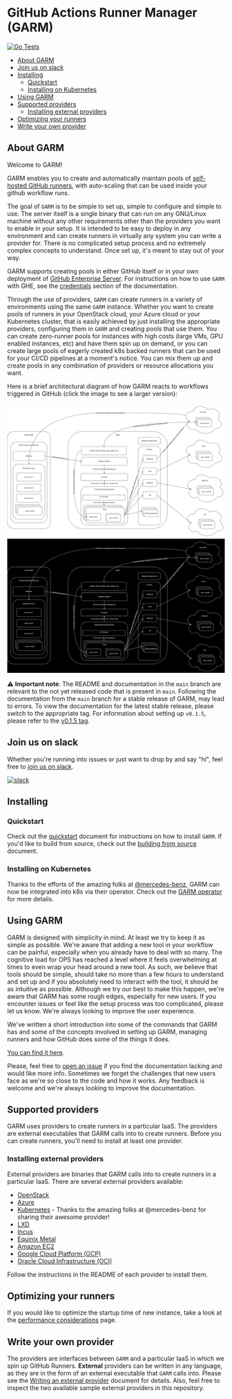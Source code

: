 # GitHub Actions Runner Manager (GARM)

[![Go Tests](https://github.com/cloudbase/garm/actions/workflows/go-tests.yml/badge.svg)](https://github.com/cloudbase/garm/actions/workflows/go-tests.yml)

<!-- TOC -->

- [About GARM](#about-garm)
- [Join us on slack](#join-us-on-slack)
- [Installing](#installing)
    - [Quickstart](#quickstart)
    - [Installing on Kubernetes](#installing-on-kubernetes)
- [Using GARM](#using-garm)
- [Supported providers](#supported-providers)
    - [Installing external providers](#installing-external-providers)
- [Optimizing your runners](#optimizing-your-runners)
- [Write your own provider](#write-your-own-provider)

<!-- /TOC -->

## About GARM

Welcome to GARM!

GARM enables you to create and automatically maintain pools of [self-hosted GitHub runners](https://docs.github.com/en/actions/hosting-your-own-runners/about-self-hosted-runners), with auto-scaling that can be used inside your github workflow runs.

The goal of ```GARM``` is to be simple to set up, simple to configure and simple to use. The server itself is a single binary that can run on any GNU/Linux machine without any other requirements other than the providers you want to enable in your setup. It is intended to be easy to deploy in any environment and can create runners in virtually any system you can write a provider for. There is no complicated setup process and no extremely complex concepts to understand. Once set up, it's meant to stay out of your way.

GARM supports creating pools in either GitHub itself or in your own deployment of [GitHub Enterprise Server](https://docs.github.com/en/enterprise-server@3.10/admin/overview/about-github-enterprise-server). For instructions on how to use ```GARM``` with GHE, see the [credentials](/doc/github_credentials.md) section of the documentation.

Through the use of providers, `GARM` can create runners in a variety of environments using the same `GARM` instance. Whether you want to create pools of runners in your OpenStack cloud, your Azure cloud or your Kubernetes cluster, that is easily achieved by just installing the appropriate providers, configuring them in `GARM` and creating pools that use them. You can create zero-runner pools for instances with high costs (large VMs, GPU enabled instances, etc) and have them spin up on demand, or you can create large pools of eagerly created k8s backed runners that can be used for your CI/CD pipelines at a moment's notice. You can mix them up and create pools in any combination of providers or resource allocations you want.

Here is a brief architectural diagram of how GARM reacts to workflows triggered in GitHub (click the image to see a larger version):

![GARM architecture diagram](/doc/images/garm-light.drawio.svg?raw=true#gh-light-mode-only)
![GARM architecture diagram](/doc/images/garm-dark.drawio.svg?raw=true#gh-dark-mode-only)

:warning: **Important note**: The README and documentation in the `main` branch are relevant to the not yet released code that is present in `main`. Following the documentation from the `main` branch for a stable release of GARM, may lead to errors. To view the documentation for the latest stable release, please switch to the appropriate tag. For information about setting up `v0.1.5`, please refer to the [v0.1.5 tag](https://github.com/cloudbase/garm/tree/v0.1.5).

## Join us on slack

Whether you're running into issues or just want to drop by and say "hi", feel free to [join us on slack](https://communityinviter.com/apps/garm-hq/garm).

[![slack](https://img.shields.io/badge/slack-garm-brightgreen.svg?logo=slack)](https://communityinviter.com/apps/garm-hq/garm)

## Installing

### Quickstart

Check out the [quickstart](/doc/quickstart.md) document for instructions on how to install ```GARM```. If you'd like to build from source, check out the [building from source](/doc/building_from_source.md) document.

### Installing on Kubernetes

Thanks to the efforts of the amazing folks at [@mercedes-benz](https://github.com/mercedes-benz/), GARM can now be integrated into k8s via their operator. Check out the [GARM operator](https://github.com/mercedes-benz/garm-operator/) for more details.

## Using GARM

GARM is designed with simplicity in mind. At least we try to keep it as simple as possible. We're aware that adding a new tool in your workflow can be painful, especially when you already have to deal with so many. The cognitive load for OPS has reached a level where it feels overwhelming at times to even wrap your head around a new tool. As such, we believe that tools should be simple, should take no more than a few hours to understand and set up and if you absolutely need to interact with the tool, it should be as intuitive as possible. Although we try our best to make this happen, we're aware that GARM has some rough edges, especially for new users. If you encounter issues or feel like the setup process was too complicated, please let us know. We're always looking to improve the user experience.

We've written a short introduction into some of the commands that GARM has and some of the concepts involved in setting up GARM, managing runners and how GitHub does some of the things it does.

[You can find it here](/doc/using_garm.md).

Please, feel free to [open an issue](https://github.com/cloudbase/garm/issues/new) if you find the documentation lacking and would like more info. Sometimes we forget the challenges that new users face as we're so close to the code and how it works. Any feedback is welcome and we're always looking to improve the documentation.

## Supported providers

GARM uses providers to create runners in a particular IaaS. The providers are external executables that GARM calls into to create runners. Before you can create runners, you'll need to install at least one provider.

### Installing external providers

External providers are binaries that GARM calls into to create runners in a particular IaaS. There are several external providers available:

* [OpenStack](https://github.com/cloudbase/garm-provider-openstack)
* [Azure](https://github.com/cloudbase/garm-provider-azure)
* [Kubernetes](https://github.com/mercedes-benz/garm-provider-k8s) - Thanks to the amazing folks at @mercedes-benz for sharing their awesome provider!
* [LXD](https://github.com/cloudbase/garm-provider-lxd)
* [Incus](https://github.com/cloudbase/garm-provider-incus)
* [Equinix Metal](https://github.com/cloudbase/garm-provider-equinix)
* [Amazon EC2](https://github.com/cloudbase/garm-provider-aws)
* [Google Cloud Platform (GCP)](https://github.com/cloudbase/garm-provider-gcp)
* [Oracle Cloud Infrastructure (OCI)](https://github.com/cloudbase/garm-provider-oci)

Follow the instructions in the README of each provider to install them. 

## Optimizing your runners

If you would like to optimize the startup time of new instance, take a look at the [performance considerations](/doc/performance_considerations.md) page.

## Write your own provider

The providers are interfaces between ```GARM``` and a particular IaaS in which we spin up GitHub Runners. **External** providers can be written in any language, as they are in the form of an external executable that ```GARM``` calls into. Please see the [Writing an external provider](/doc/external_provider.md) document for details. Also, feel free to inspect the two available sample external providers in this repository.
